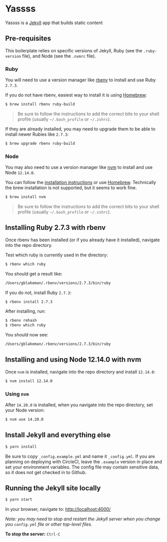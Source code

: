 # Yassss
Yassss is a [Jekyll](https://jekyllrb.com/) app that builds static content

## Pre-requisites

This boilerplate relies on specific versions of Jekyll, Ruby (see the `.ruby-version` file), and Node (see the `.nvmrc` file).

### Ruby

You will need to use a version manager like [rbenv](https://github.com/rbenv/rbenv) to install and use Ruby `2.7.3`.

If you do not have rbenv, easiest way to install it is using [Homebrew](https://github.com/rbenv/rbenv#homebrew-on-macos):

```sh
$ brew install rbenv ruby-build
```

> Be sure to follow the instructions to add the correct bits to your shell profile (usually `~/.bash_profile` or `~/.zshrc`).

If they are already installed, you may need to upgrade them to be able to install newer Rubies like `2.7.3`:

```sh
$ brew upgrade rbenv ruby-build
```

### Node

You may also need to use a version manager like [nvm](https://github.com/nvm-sh/nvm) to install and use Node `12.14.0`.

You can follow the [installation instructions](https://github.com/nvm-sh/nvm/blob/master/README.md#installation-and-update) or use [Homebrew](https://brew.sh). Technically the brew installation is not supported, but it seems to work fine.

```sh
$ brew install nvm
```

> Be sure to follow the instructions to add the correct bits to your shell profile (usually `~/.bash_profile` or `~/.zshrc`).

## Installing Ruby 2.7.3 with rbenv

Once rbenv has been installed (or if you already have it installed), navigate into the repo directory.

Test which ruby is currently used in the directory:

```sh
$ rbenv which ruby
```

You should get a result like:

```sh
/Users/gblakeman/.rbenv/versions/2.7.3/bin/ruby
```

If you do not, install Ruby `2.7.3`:

```sh
$ rbenv install 2.7.3
```

After installing, run:

```sh
$ rbenv rehash
$ rbenv which ruby
```

You should now see:

```sh
/Users/gblakeman/.rbenv/versions/2.7.3/bin/ruby
```

## Installing and using Node 12.14.0 with nvm

Once `nvm` is installed, navigate into the repo directory and install `12.14.0`:
```sh
$ nvm install 12.14.0
```

### Using `nvm`

After `14.20.0` is installed, when you navigate into the repo directory, set your Node version:

```sh
$ nvm use 14.20.0
```

## Install Jekyll and everything else

```sh
$ yarn install
```

Be sure to copy `_config.example.yml` and name it `_config.yml`. If you are planning on deploying with CircleCI, leave the `.example` version in place and set your environment variables. The config file may contain sensitive data, so it does not get checked in to Github.

## Running the Jekyll site locally

```sh
$ yarn start
```

In your browser, navigate to:
[http://localhost:4000/](http://localhost:4000/)

_Note: you may need to stop and restart the Jekyll server when you change you `config.yml` file or other top-level files._

**To stop the server:** `Ctrl-C`

